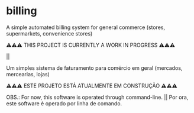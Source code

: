 # billing
A simple automated billing system for general commerce (stores, supermarkets, convenience stores)

⚠⚠⚠ THIS PROJECT IS CURRENTLY A WORK IN PROGRESS ⚠⚠⚠

||

Um simples sistema de faturamento para comércio em geral (mercados, mercearias, lojas)

⚠⚠⚠ ESTE PROJETO ESTÁ ATUALMENTE EM CONSTRUÇÃO ⚠⚠⚠

OBS.: For now, this software is operated through command-line. || Por ora, este software é operado por linha de comando.
